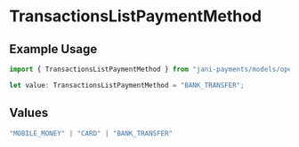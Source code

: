 # TransactionsListPaymentMethod

## Example Usage

```typescript
import { TransactionsListPaymentMethod } from "jani-payments/models/operations";

let value: TransactionsListPaymentMethod = "BANK_TRANSFER";
```

## Values

```typescript
"MOBILE_MONEY" | "CARD" | "BANK_TRANSFER"
```